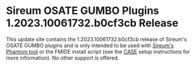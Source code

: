 # Sireum OSATE GUMBO Plugins 1.2023.10061732.b0cf3cb Release

This update site contains the 1.2023.10061732.b0cf3cb release of Sireum's OSATE GUMBO plugins and is only
intended to be used with [Sireum's Phantom tool](https://github.com/sireum/phantom)
or the FMIDE install script (see the
[CASE](https://github.com/sireum/case-env#setting-up-fmide-and-hamr-only)
setup instructions for more information). No other support is offered.
